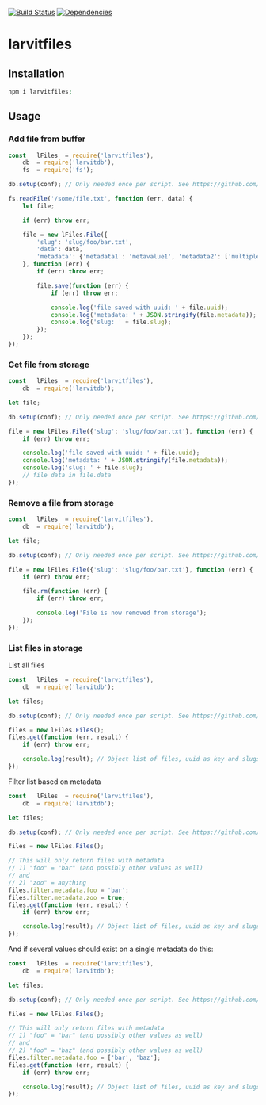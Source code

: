 [![Build Status](https://travis-ci.org/larvit/larvitfiles.svg)](https://travis-ci.org/larvit/larvitfiles) [![Dependencies](https://david-dm.org/larvit/larvitfiles.svg)](https://david-dm.org/larvit/larvitfiles.svg)

# larvitfiles

## Installation

```bash
npm i larvitfiles;
```

## Usage

### Add file from buffer

```javascript
const	lFiles	= require('larvitfiles'),
	db	= require('larvitdb'),
	fs	= require('fs');

db.setup(conf); // Only needed once per script. See https://github.com/larvit/larvitdb for details

fs.readFile('/some/file.txt', function (err, data) {
	let file;

	if (err) throw err;

	file = new lFiles.File({
		'slug':	'slug/foo/bar.txt',
		'data':	data,
		'metadata':	{'metadata1': 'metavalue1', 'metadata2': ['multiple', 'values']}
	}, function (err) {
		if (err) throw err;

		file.save(function (err) {
			if (err) throw err;

			console.log('file saved with uuid: ' + file.uuid);
			console.log('metadata: ' + JSON.stringify(file.metadata));
			console.log('slug: ' + file.slug);
		});
	});
});
```

### Get file from storage

```javascript
const	lFiles	= require('larvitfiles'),
	db	= require('larvitdb');

let file;

db.setup(conf); // Only needed once per script. See https://github.com/larvit/larvitdb for details

file = new lFiles.File({'slug': 'slug/foo/bar.txt'}, function (err) {
	if (err) throw err;

	console.log('file saved with uuid: ' + file.uuid);
	console.log('metadata: ' + JSON.stringify(file.metadata));
	console.log('slug: ' + file.slug);
	// file data in file.data
});
```

### Remove a file from storage

```javascript
const	lFiles	= require('larvitfiles'),
	db	= require('larvitdb');

let file;

db.setup(conf); // Only needed once per script. See https://github.com/larvit/larvitdb for details

file = new lFiles.File({'slug': 'slug/foo/bar.txt'}, function (err) {
	if (err) throw err;

	file.rm(function (err) {
		if (err) throw err;

		console.log('File is now removed from storage');
	});
});
```

### List files in storage

List all files

```javascript
const	lFiles	= require('larvitfiles'),
	db	= require('larvitdb');

let files;

db.setup(conf); // Only needed once per script. See https://github.com/larvit/larvitdb for details

files = new lFiles.Files();
files.get(function (err, result) {
	if (err) throw err;

	console.log(result); // Object list of files, uuid as key and slugs, uuids and metadata, but NOT file data as values.
});
```

Filter list based on metadata

```javascript
const	lFiles	= require('larvitfiles'),
	db	= require('larvitdb');

let files;

db.setup(conf); // Only needed once per script. See https://github.com/larvit/larvitdb for details

files = new lFiles.Files();

// This will only return files with metadata
// 1) "foo" = "bar" (and possibly other values as well)
// and
// 2) "zoo" = anything
files.filter.metadata.foo = 'bar';
files.filter.metadata.zoo = true;
files.get(function (err, result) {
	if (err) throw err;

	console.log(result); // Object list of files, uuid as key and slugs, uuids and metadata, but NOT file data as values.
});
```

And if several values should exist on a single metadata do this:

```javascript
const	lFiles	= require('larvitfiles'),
	db	= require('larvitdb');

let files;

db.setup(conf); // Only needed once per script. See https://github.com/larvit/larvitdb for details

files = new lFiles.Files();

// This will only return files with metadata
// 1) "foo" = "bar" (and possibly other values as well)
// and
// 2) "foo" = "baz" (and possibly other values as well)
files.filter.metadata.foo = ['bar', 'baz'];
files.get(function (err, result) {
	if (err) throw err;

	console.log(result); // Object list of files, uuid as key and slugs, uuids and metadata, but NOT file data as values.
});
```
